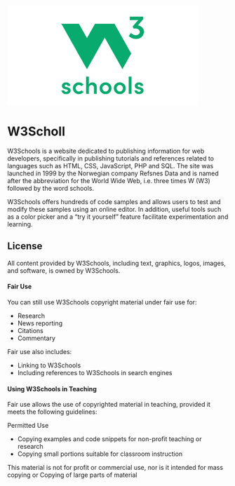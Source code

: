 
![Logo](w3schools_logo_436_2.png)


# W3Scholl

W3Schools is a website dedicated to publishing information for web developers, specifically in publishing tutorials and references related to languages such as HTML, CSS, JavaScript, PHP and SQL.
 The site was launched in 1999 by the Norwegian company Refsnes Data and is named after the abbreviation for the World Wide Web, i.e. three times W (W3) followed by the word schools.

W3Schools offers hundreds of code samples and allows users to test and modify these samples using an online editor.
 In addition, useful tools such as a color picker and a “try it yourself” feature facilitate experimentation and learning.


## License
All content provided by W3Schools, including text, graphics, logos, images, and software, is owned by W3Schools.

#### Fair Use
You can still use W3Schools copyright material under fair use for:

- Research
- News reporting
- Citations
- Commentary

Fair use also includes:

- Linking to W3Schools
- Including references to W3Schools in search engines

#### Using W3Schools in Teaching
Fair use allows the use of copyrighted material in teaching, provided it meets the following guidelines:

Permitted Use
- Copying examples and code snippets for non-profit teaching or research
- Copying small portions suitable for classroom instruction



This material is not for profit or commercial use, nor is it intended for mass copying or
Copying of large parts of material

